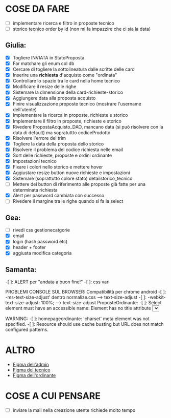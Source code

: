 # COSE DA FARE
-[ ] implementare ricerca e filtro in proposte tecnico
-[ ] storico tecnico order by id (non mi fa impazzire che ci sia la data)

## Giulia:
- [x] Togliere INVIATA in StatoProposta
- [x] Far matchare gli enum col db
- [x] Cercare di togliere la sottolineatura dalle scritte delle card
- [x] Inserire una **richiesta** d'acquisto come "ordinata"
- [x] Controllare lo spazio tra le card nella home tecnico
- [x] Modificare il resize delle righe
- [x] Sistemare la dimensione della card-richieste-storico
- [x] Aggiungere data alla proposta acquisto
- [x] Finire visualizzazione proposte tecnico (mostrare l'username dell'utente)
- [x] Implementare la ricerca in proposte, richieste e storico
- [x] Implementare il filtro in proposte, richieste e storico
- [x] Rivedere PropostaAcquisto_DAO, mancano data (si può risolvere con la data di default) ma sopratuttto codiceProdotto
- [x] Risolvere l'errore del trim
- [x] Togliere la data della proposta dello storico
- [x] Risolvere il problema del codice richiesta nelle email
- [x] Sort delle richieste, proposte e ordini ordinante
- [x] Impostazioni tecnico
- [x] Fixare i colori nello storico e mettere hover
- [x] Aggiustare resize button nuove richieste e impostazioni
- [x] Sistemare (soprattutto colore stato) detailstorico_tecnico
- [ ] Mettere dei button di riferimento alle proposte già fatte per una determinata richiesta
- [x] Alert per password cambiata con successo
- [ ] Rivedere il margine tra le righe quando si fa la select

## Gea:
- [ ] rivedi css gestionecatgorie
- [x] email
- [x] login (hash password etc)
- [x] header + footer
- [x] aggiusta modifica categoria

## Samanta:
-[ ]: ALERT per "andata a buon fine!"
-[ ]: css vari

PROBLEMI CONSOLE SUL BROWSER:
Compatibilità per chrome android 
-[ ]: -ms-text-size-adjust' dentro normalize.css --> text-size-adjust
-[ ]: -webkit-text-size-adjust: 100%; --> text-size-adjust
ProposteOrdinante:
-[ ]: Select element must have an accessible name: Element has no title attribute
     <select name="status" id="status" class="filter-select">
-[ ]: A 'set-cookie' header doesn't have the 'secure' directive.
    Set-Cookie: JSESSIONID=A8AE906B4801FBB31A970EE29DD5FF4D; Path=/WebMarket; HttpOnly



WARNING:
-[ ]: homepageordinante: 'charset' meta element was not specified.
-[ ]: Resource should use cache busting but URL does not match configured patterns.

# ALTRO
- [Figma dell'admin](https://www.figma.com/file/c6hYZIz2AJhbynd5b2UdG1?node-id=0-1&t=uapcU6HHGd49wdL5-0&type=whiteboard)
- [Figma del tecnico](https://www.figma.com/board/0ZPJHIJs8QkLfjyrD49TUD/Prototipo-tecnico?node-id=0-1&t=G3JxyWIsZNVApCBr-1)
- [Figma dell'ordinante](https://www.figma.com/board/Hdn2GgIKPyrXPcuaPm8Rmh/Bozza-Ordinante?node-id=0-1&t=Zk8EPDTFiqD4A2yj-0)

# COSE A CUI PENSARE
-[ ] inviare la mail nella creazione utente richiede molto tempo